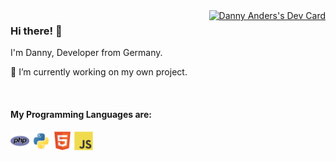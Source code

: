 <div style="display: flex;">
  <div style="flex: 1; margin-right: 20px;">
    <h3>Hi there! 👋</h3>
    <p>I'm Danny, Developer from Germany.</p>
    <p>🔭 I’m currently working on my own project.</p>
    <br>
    <h4>My Programming Languages are:</h4>
    <p>
      <img src="https://raw.githubusercontent.com/devicons/devicon/master/icons/php/php-original.svg" alt="PHP" width="30" />
      <img src="https://raw.githubusercontent.com/devicons/devicon/master/icons/python/python-original.svg" alt="Python" width="30" />
      <img src="https://raw.githubusercontent.com/devicons/devicon/master/icons/html5/html5-original.svg" alt="HTML" width="30" />
      <img src="https://raw.githubusercontent.com/devicons/devicon/master/icons/javascript/javascript-original.svg" alt="JavaScript" width="30" />
    </p>
  </div>
    <a href="https://app.daily.dev/danny_mtb"><img src="https://api.daily.dev/devcards/v2/YEq8wOUOeSzRSO9e3stqo.png?type=wide&r=j5w" width="652" alt="Danny Anders's Dev Card"/></a>
</div>
